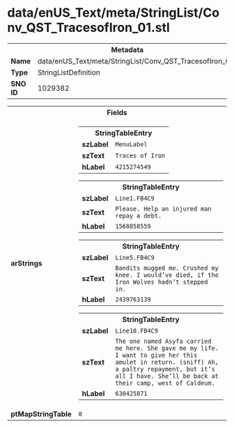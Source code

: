 <h1>data/enUS_Text/meta/StringList/Conv_QST_TracesofIron_01.stl</h1><table><tr><th colspan="100%">Metadata</th></tr><tr><td><b>Name</b></td><td>data/enUS_Text/meta/StringList/Conv_QST_TracesofIron_01.stl</td></tr><tr><td><b>Type</b></td><td>StringListDefinition</td></tr><tr><td><b>SNO ID</b></td><td>1029382</td></tr></table>

<table><tr><th colspan="100%">Fields</th></tr><tr><td><b>arStrings</b></td><td><table><tr><th colspan="100%">StringTableEntry</th></tr><tr><td><b>szLabel</b></td><td><code>MenuLabel</code></td></tr><tr><td><b>szText</b></td><td><code>Traces of Iron</code></td></tr><tr><td><b>hLabel</b></td><td><code>4215274549</code></td></tr></table>


<table><tr><th colspan="100%">StringTableEntry</th></tr><tr><td><b>szLabel</b></td><td><code>Line1.FB4C9</code></td></tr><tr><td><b>szText</b></td><td><code>Please. Help an injured man repay a debt.</code></td></tr><tr><td><b>hLabel</b></td><td><code>1568858559</code></td></tr></table>


<table><tr><th colspan="100%">StringTableEntry</th></tr><tr><td><b>szLabel</b></td><td><code>Line5.FB4C9</code></td></tr><tr><td><b>szText</b></td><td><code>Bandits mugged me. Crushed my knee. I would’ve died, if the Iron Wolves hadn’t stepped in.</code></td></tr><tr><td><b>hLabel</b></td><td><code>2439763139</code></td></tr></table>


<table><tr><th colspan="100%">StringTableEntry</th></tr><tr><td><b>szLabel</b></td><td><code>Line10.FB4C9</code></td></tr><tr><td><b>szText</b></td><td><code>The one named Asyfa carried me here. She gave me my life. I want to give her this amulet in return. (sniff) Ah, a paltry repayment, but it’s all I have. She’ll be back at their camp, west of Caldeum.</code></td></tr><tr><td><b>hLabel</b></td><td><code>630425871</code></td></tr></table>


</td></tr><tr><td><b>ptMapStringTable</b></td><td><code>0</code></td></tr></table>


